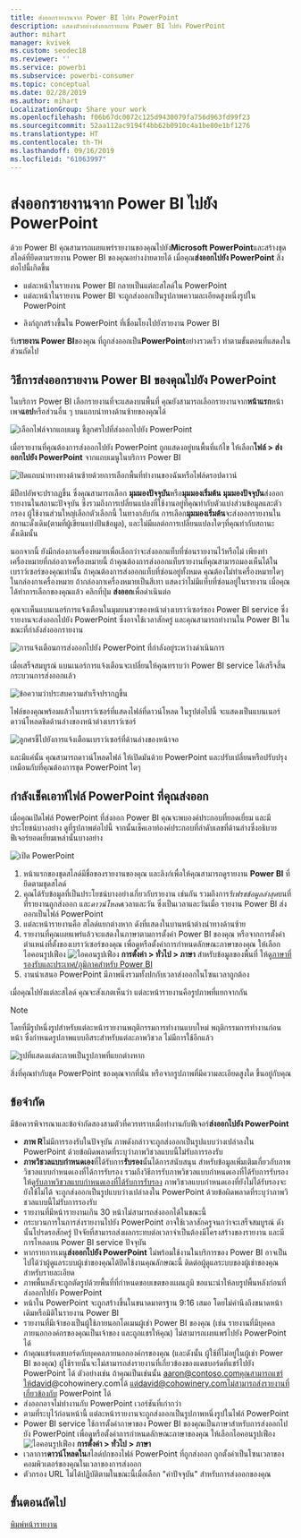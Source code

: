 ```yaml
---
title: ส่งออกรายงานจาก Power BI ไปยัง PowerPoint
description: แสดงตัวอย่างส่งออกรายงาน Power BI ไปยัง PowerPoint
author: mihart
manager: kvivek
ms.custom: seodec18
ms.reviewer: ''
ms.service: powerbi
ms.subservice: powerbi-consumer
ms.topic: conceptual
ms.date: 02/28/2019
ms.author: mihart
LocalizationGroup: Share your work
ms.openlocfilehash: f06b67dc0072c125d9430079fa756d963fd99f23
ms.sourcegitcommit: 52aa112ac9194f4bb62b0910c4a1be80e1bf1276
ms.translationtype: HT
ms.contentlocale: th-TH
ms.lasthandoff: 09/16/2019
ms.locfileid: "61063997"
---
```

# <a name="export-reports-from-power-bi-to-powerpoint"></a>ส่งออกรายงานจาก Power BI ไปยัง PowerPoint
ด้วย Power BI คุณสามารถเผยแพร่รายงานของคุณไปยัง**Microsoft PowerPoint**และสร้างชุดสไลด์ที่ยึดตามรายงาน Power BI ของคุณอย่างง่ายดายได้ เมื่อคุณ**ส่งออกไปยัง PowerPoint** สิ่งต่อไปนี้เกิดขึ้น

* แต่ละหน้าในรายงาน Power BI กลายเป็นแต่ละสไลด์ใน PowerPoint
* แต่ละหน้าในรายงาน Power BI จะถูกส่งออกเป็นรูปภาพความละเอียดสูงหนึ่งรูปใน PowerPoint
<!-- * The filters and slicers settings that you added to the report are preserved. -->
* ลิงก์ถูกสร้างขึ้นใน PowerPoint ที่เชื่อมโยงไปยังรายงาน Power BI 

รับ**รายงาน Power BI**ของคุณ ที่ถูกส่งออกเป็น**PowerPoint**อย่างรวดเร็ว ทำตามขั้นตอนที่แสดงในส่วนถัดไป

## <a name="how-to-export-your-power-bi-report-to-powerpoint"></a>วิธีการส่งออกรายงาน Power BI ของคุณไปยัง PowerPoint
ในบริการ Power BI เลือกรายงานที่จะแสดงบนพื้นที่ คุณยังสามารถเลือกรายงานจาก**หน้าแรก**หน้าเพจ**แอป**หรือส่วนอื่น ๆ บนแถบนำทางด้านซ้ายของคุณได้

![เลือกไฟล์จากแถบเมนู ชี้ลูกศรไปที่ส่งออกไปยัง PowerPoint](media/end-user-powerpoint/power-bi-publish.png)

เมื่อรายงานที่คุณต้องการส่งออกไปยัง PowerPoint ถูกแสดงอยู่บนพื้นที่แก้ไข ให้เลือก**ไฟล์ > ส่งออกไปยัง PowerPoint** จากแถบเมนูในบริการ Power BI

![ปิดแถบนำทางทางด้านซ้ายด้วยการเลือกพื้นที่ทำงานของฉันหรือไฟล์ดรอปดาวน์](media/end-user-powerpoint/powerbi_to_powerpoint_1.png)
   
มีป็อปอัพจะปรากฏขึ้น ซึ่งคุณสามารถเลือก **มุมมองปัจจุบัน**หรือ**มุมมองเริ่มต้น**  **มุมมองปัจจุบัน**ส่งออกรายงานในสถานะปัจจุบัน ซึ่งรวมถึงการเปลี่ยนแปลงที่ใช้งานอยู่ที่คุณทำกับตัวแบ่งส่วนข้อมูลและตัวกรอง  ผู้ใช้งานส่วนใหญ่เลือกตัวเลือกนี้  ในทางกลับกัน การเลือก**มุมมองเริ่มต้น**จะส่งออกรายงานในสถานะดั้งเดิม(ตามที่ผู้เขียนแบ่งปันข้อมูล), และไม่มีผลต่อการเปลี่ยนแปลงใดๆที่คุณทำกับสถานะดั้งเดิมนั้น
    
นอกจากนี้ ยังมีกล่องกาเครื่องหมายเพื่อเลือกว่าจะส่งออกแท็บที่ซ่อนรายงานไว้หรือไม่  เพียงทำเครื่องหมายที่กล่องกาเครื่องหมายนี้ ถ้าคุณต้องการส่งออกแท็บรายงานที่คุณสามารถมองเห็นได้ในเบราว์เซอร์ของคุณเท่านั้น  ถ้าคุณต้องการส่งออกแท็บที่ซ่อนอยู่ทั้งหมด คุณต้องไม่ทำเครื่องหมายใดๆ ในกล่องกาเครื่องหมาย  ถ้ากล่องกาเครื่องหมายเป็นสีเทา แสดงว่าไม่มีแท็บที่ซ่อนอยู่ในรายงาน  เมื่อคุณได้ทำการเลือกของคุณแล้ว คลิกที่ปุ่ม **ส่งออก**เพื่อดำเนินต่อ

คุณจะเห็นแบนเนอร์การแจ้งเตือนในมุมบนขวาของหน้าต่างเบราว์เซอร์ของ Power BI service ซึ่ง รายงานจะส่งออกไปยัง PowerPoint ซึ่งอาจใช้เวลาสักครู่ และคุณสามารถทำงานใน Power BI ในขณะที่กำลังส่งออกรายงาน

![การแจ้งเตือนการส่งออกไปยัง PowerPoint ที่กำลังอยู่ระหว่างดำเนินการ](media/end-user-powerpoint/powerbi_to_powerpoint_2.png)

เมื่อเสร็จสมบูรณ์ แบนเนอร์การแจ้งเตือนจะเปลี่ยนให้คุณทราบว่า Power BI service ได้เสร็จสิ้นกระบวนการส่งออกแล้ว

![ข้อความว่าประสบความสำเร็จปรากฏขึ้น](media/end-user-powerpoint/powerbi_to_powerpoint_3.png)

ไฟล์ของคุณพร้อมแล้วในเบราว์เซอร์ที่แสดงไฟล์ที่ดาวน์โหลด ในรูปต่อไปนี้ จะแสดงเป็นแบนเนอร์ดาวน์โหลดชิดด้านล่างของหน้าต่างเบราว์เซอร์

![ลูกศรชี้ไปยังการแจ้งเตือนเบราว์เซอร์ที่ด้านล่างของหน้าจอ](media/end-user-powerpoint/powerbi_to_powerpoint_4.png)

และมีแค่นั้น คุณสามารถดาวน์โหลดไฟล์ ให้เปิดมันด้วย PowerPoint และปรับเปลี่ยนหรือปรับปรุงเหมือนกับที่คุณต้องการชุด PowerPoint ใดๆ

## <a name="checking-out-your-exported-powerpoint-file"></a>กำลังเช็คเอาท์ไฟล์ PowerPoint ที่คุณส่งออก
เมื่อคุณเปิดไฟล์ PowerPoint ที่ส่งออก Power BI คุณจะพบองค์ประกอบที่ยอดเยี่ยม และมีประโยชน์บางอย่าง ดูที่รูปภาพต่อไปนี้ จากนั้นเช็คเอาท์องค์ประกอบที่ลำดับเลขที่ด้านล่างซึ่งอธิบายฟีเจอร์ยอดเยี่ยมเหล่านั้นบางอย่าง

![เปิด PowerPoint](media/end-user-powerpoint/powerbi_to_powerpoint_5.png)

1. หน้าแรกของชุดสไลด์มีชื่อของรายงานของคุณ และลิงก์เพื่อให้คุณสามารถดูรายงาน  **Power BI** ที่ยึดตามชุดสไลด์
2. คุณได้รับข้อมูลที่เป็นประโยชน์บางอย่างเกี่ยวกับรายงาน เช่นกัน รวมถึงการ*รีเฟรชข้อมูลล่าสุด*บนที่ที่รายงานถูกส่งออก และ*ดาวน์โหลด*เวลาและวัน ซึ่งเป็นเวลาและวันเมื่อ รายงาน Power BI ส่งออกเป็นไฟล์ PowerPoint
3. แต่ละหน้ารายงานคือ สไลด์แยกต่างหาก ดังที่แสดงในบานหน้าต่างนำทางด้านซ้าย 
4. รายงานที่คุณเผยแพร่แล้วจะแสดงในภาษาตามการตั้งค่า Power BI ของคุณ หรือจากการตั้งค่าตำแหน่งที่ตั้งของเบราว์เซอร์ของคุณ เพื่อดูหรือตั้งค่าการกำหนดลักษณะภาษาของคุณ ให้เลือกไอคอนรูปเฟือง ![ไอคอนรูปเฟือง](media/end-user-powerpoint/power-bi-settings-icon.png) **การตั้งค่า > ทั่วไป > ภาษา** สำหรับข้อมูลของพื้นที่ ให้ดู[ภาษาที่รองรับและประเทศ/ภูมิภาคสำหรับ Power BI](../supported-languages-countries-regions.md)
5. งานนำเสนอ PowerPoint มีภาพนิ่งรวมทั้งปกกับเวลาส่งออกในโซนเวลาถูกต้อง

เมื่อคุณไปยังแต่ละสไลด์ คุณจะสังเกตเห็นว่า แต่ละหน้ารายงานคือรูปภาพที่แยกจากกัน

>[!NOTE]
> โดยที่มีรูปหนึ่งรูปสำหรับแต่ละหน้ารายงานพฤติกรรมการทำงานแบบใหม่ พฤติกรรมการทำงานก่อนหน้า ซึ่งกำหนดรูปภาพแบบอิสระสำหรับแต่ละภาพวิชวล ไม่มีการใช้อีกแล้ว 
 

![รูปที่แสดงแต่ละภาพเป็นรูปภาพที่แยกต่างหาก](media/end-user-powerpoint/powerbi_to_powerpoint_6.png)

สิ่งที่คุณทำกับชุด PowerPoint ของคุณจากที่นั่น หรือจากรูปภาพที่มีความละเอียดสูงใด ขึ้นอยู่กับคุณ

## <a name="limitations"></a>ข้อจำกัด
มีข้อควรพิจารณาและข้อจำกัดสองสามตัวที่ควรทราบเมื่อทำงานกับฟีเจอร์**ส่งออกไปยัง PowerPoint**

* **ภาพ R**ไม่มีการรองรับในปัจจุบัน ภาพดังกล่าวจะถูกส่งออกเป็นรูปแบบว่างเปล่าลงใน PowerPoint ด้วยข้อผิดพลาดที่ระบุว่าภาพวิชวลแบบนี้ไม่รับการรองรับ
* **ภาพวิชวลแบบกำหนดเอง**ที่ได้รับการ**รับรอง**นั้นได้การสนับสนุน สำหรับข้อมูลเพิ่มเติมเกี่ยวกับภาพวิชวลแบบกำหนดเองที่ได้การรับรอง รวมถึงวิธีการรับภาพวิชวลแบบกำหนดเองที่ได้รับการรับรอง ให้ดู[รับภาพวิชวลแบบกำหนดเองที่ได้รับการรับรอง](../power-bi-custom-visuals-certified.md) ภาพวิชวลแบบกำหนดเองที่ยังไม่ได้รับรองจะยังใช้ไม่ได้ จะถูกส่งออกเป็นรูปแบบว่างเปล่าลงใน PowerPoint ด้วยข้อผิดพลาดที่ระบุว่าภาพวิชวลแบบนี้ไม่รับการรองรับ
* รายงานที่มีหน้ารายงานเกิน 30 หน้าไม่สามารถส่งออกได้ในขณะนี้
* กระบวนการในการส่งรายงานไปยัง PowerPoint อาจใช้เวลาสักครูจนกว่าจะเสร็จสมบูรณ์ ดังนั้นโปรดรอสักครู่ ปัจจัยที่สามารถส่งผลกระทบต่อเวลาจำเป็นต้องมีโครงสร้างของรายงาน และมีการโหลดบน Power BI service ปัจจุบัน
* หากรายการเมนู**ส่งออกไปยัง PowerPoint** ไม่พร้อมใช้งานในบริการของ Power BI อาจเป็นไปได้ว่าผู้ดูแลระบบผู้เช่าของคุณได้ปิดใช้งานคุณลักษณะนี้ ติดต่อผู้ดูแลระบบของผู้เช่าของคุณสำหรับรายละเอียด
* ภาพพื้นหลังจะถูกตัดรูปด้วยพื้นที่ที่กำหนดขอบเขตของแผนภูมิ ขอแนะนำให้ลบรูปพื้นหลังก่อนที่ส่งออกไปยัง PowerPoint
* หน้าใน PowerPoint จะถูกสร้างขึ้นในขนาดมาตรฐาน 9:16 เสมอ โดยไม่คำนึงถึงขนาดหน้าเดิมหรือมิติในรายงาน Power BI
* รายงานที่มีเจ้าของเป็นผู้ใช้ภายนอกโดเมนผู้เช่า Power BI ของคุณ (เช่น รายงานที่มีบุคคลภายนอกองค์กรของคุณเป็นเจ้าของ และถูกแชรให้คุณ) ไม่สามารถเผยแพร่ไปยัง PowerPoint ได้
* ถ้าคุณแชร์แดชบอร์ดกับบุคคลภายนอกองค์กรของคุณ (และดังนั้น ผู้ใช้ที่ไม่อยู่ในผู้เช่า Power BI ของคุณ) ผู้ใช้รายนั้นจะไม่สามารถส่งรายงานที่เกี่ยวข้องของแดชบอร์ดที่แชร์ไปยัง PowerPoint ได้ ตัวอย่างเช่น ถ้าคุณเป็นเช่นนั้น aaron@contoso.comคุณสามารถแชร์ให้david@cohowinery.comได้ แต่david@cohowinery.comไม่สามารถส่งรายงานที่เกี่ยวข้องกับ PowerPoint ได้
* ส่งออกอาจไม่ทำงานกับ PowerPoint เวอร์ชันที่เก่ากว่า
* ตามที่ระบุไว้ก่อนหน้านี้ แต่ละหน้ารายงานจะถูกส่งออกเป็นรูปภาพหนึ่งรูปในไฟล์ PowerPoint
* Power BI service ใช้การตั้งค่าภาษาของ Power BI ของคุณเป็นภาษาสำหรับการส่งออกไปยัง PowerPoint เพื่อดูหรือตั้งค่าการกำหนดลักษณะภาษาของคุณ ให้เลือกไอคอนรูปเฟือง ![ไอคอนรูปเฟือง](media/end-user-powerpoint/power-bi-settings-icon.png) **การตั้งค่า > ทั่วไป > ภาษา**
* เวลาการ**ดาวน์โหลดใน**สไลด์ปกของไฟล์ PowerPoint ที่ถูกส่งออก ถูกตั้งค่าเป็นโซนเวลาของคอมพิวเตอร์ของคุณในเวลาของการส่งออก
* ตัวกรอง URL ไม่ได้ปฏิบัติตามในขณะนี้เมื่อเลือก "ค่าปัจจุบัน" สำหรับการส่งออกของคุณ

## <a name="next-steps"></a>ขั้นตอนถัดไป
[พิมพ์หน้ารายงาน](end-user-print.md)
